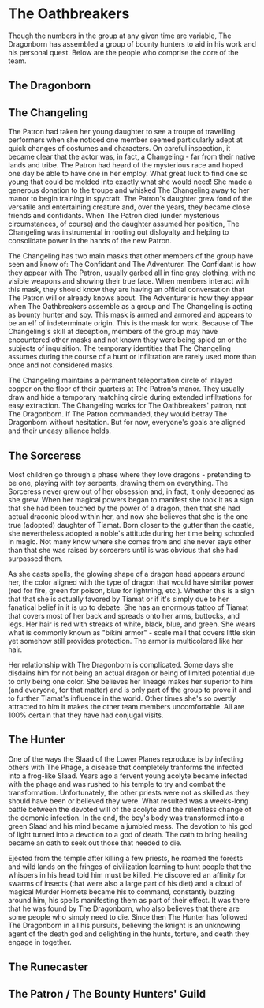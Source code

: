 # The Oathbreakers

Though the numbers in the group at any given time are variable, The Dragonborn has assembled a group of bounty hunters to aid in his work and his personal quest. Below are the people who comprise the core of the team.

## The Dragonborn

## The Changeling

The Patron had taken her young daughter to see a troupe of travelling performers when she noticed one member seemed particularly adept at quick changes of costumes and characters. On careful inspection, it became clear that the actor was, in fact, a Changeling - far from their native lands and tribe. The Patron had heard of the mysterious race and hoped one day be able to have one in her employ. What great luck to find one so young that could be molded into exactly what she would need! She made a generous donation to the troupe and whisked The Changeling away to her manor to begin training in spycraft. The Patron's daughter grew fond of the versatile and entertaining creature and, over the years, they became close friends and confidants. When The Patron died (under mysterious circumstances, of course) and the daughter assumed her position, The Changeling was instrumental in rooting out disloyalty and helping to consolidate power in the hands of the new Patron.

The Changeling has two main masks that other members of the group have seen and know of: The Confidant and The Adventurer. The Confidant is how they appear with The Patron, usually garbed all in fine gray clothing, with no visible weapons and showing their true face. When members interact with this mask, they should know they are having an official conversation that The Patron will or already knows about. The Adventurer is how they appear when The Oathbreakers assemble as a group and The Changeling is acting as bounty hunter and spy. This mask is armed and armored and appears to be an elf of indeterminate origin. This is the mask for work. Because of The Changeling's skill at deception, members of the group may have encountered other masks and not known they were being spied on or the subjects of inquisition. The temporary identities that The Changeling assumes during the course of a hunt or infiltration are rarely used more than once and not considered masks. 

The Changeling maintains a permanent teleportation circle of inlayed copper on the floor of their quarters at The Patron's manor. They usually draw and hide a temporary matching circle during extended infiltrations for easy extraction. The Changeling works for The Oathbreakers' patron, not The Dragonborn. If The Patron commanded, they would betray The Dragonborn without hesitation. But for now, everyone's goals are aligned and their uneasy alliance holds.

## The Sorceress

Most children go through a phase where they love dragons - pretending to be one, playing with toy serpents, drawing them on everything. The Sorceress never grew out of her obsession and, in fact, it only deepened as she grew. When her magical powers began to manifest she took it as a sign that she had been touched by the power of a dragon, then that she had actual draconic blood within her, and now she believes that she is the one true (adopted) daughter of Tiamat. Born closer to the gutter than the castle, she nevertheless adopted a noble's attitude during her time being schooled in magic. Not many know where she comes from and she never says other than that she was raised by sorcerers until is was obvious that she had surpassed them.

As she casts spells, the glowing shape of a dragon head appears around her, the color aligned with the type of dragon that would have similar power (red for fire, green for poison, blue for lightning, etc.). Whether this is a sign that that she is actually favored by Tiamat or if it's simply due to her fanatical belief in it is up to debate. She has an enormous tattoo of Tiamat that covers most of her back and spreads onto her arms, buttocks, and legs. Her hair is red with streaks of white, black, blue, and green. She wears what is commonly known as "bikini armor" - scale mail that covers little skin yet somehow still provides protection. The armor is multicolored like her hair.

Her relationship with The Dragonborn is complicated. Some days she disdains him for not being an actual dragon or being of limited potential due to only being one color. She believes her lineage makes her superior to him (and everyone, for that matter) and is only part of the group to prove it and to further Tiamat's influence in the world. Other times she's so overtly attracted to him it makes the other team members uncomfortable. All are 100% certain that they have had conjugal visits.

## The Hunter

One of the ways the Slaad of the Lower Planes reproduce is by infecting others with The Phage, a disease that completely tranforms the infected into a frog-like Slaad. Years ago a fervent young acolyte became infected with the phage and was rushed to his temple to try and combat the transformation. Unfortunately, the other priests were not as skilled as they should have been or believed they were. What resulted was a weeks-long battle between the devoted will of the acolyte and the relentless change of the demonic infection. In the end, the boy's body was transformed into a green Slaad and his mind became a jumbled mess. The devotion to his god of light turned into a devotion to a god of death. The oath to bring healing became an oath to seek out those that needed to die.

Ejected from the temple after killing a few priests, he roamed the forests and wild lands on the fringes of civilization learning to hunt people that the whispers in his head told him must be killed. He discovered an affinity for swarms of insects (that were also a large part of his diet) and a cloud of magical Murder Hornets became his to command, constantly buzzing around him, his spells manifesting them as part of their effect. It was there that he was found by The Dragonborn, who also believes that there are some people who simply need to die. Since then The Hunter has followed The Dragonborn in all his pursuits, believing the knight is an unknowing agent of the death god and delighting in the hunts, torture, and death they engage in together.

## The Runecaster

## The Patron / The Bounty Hunters' Guild
